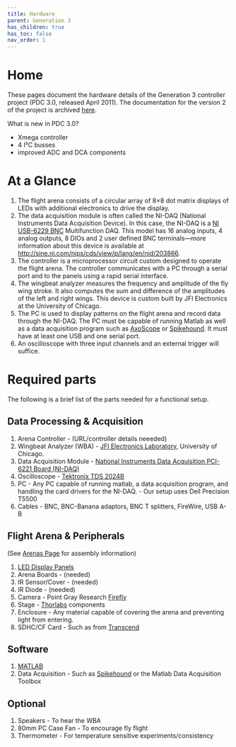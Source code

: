 ```yaml
---
title: Hardware
parent: Generation 3
has_children: true
has_toc: false
nav_order: 1
---
```


# Home

These pages document the hardware details of the Generation 3 controller project (PDC 3.0, released April 2011). The documentation for the version 2 of the project is archived [here]({{site.baseurl}}/G2/).

What is new in PDC 3.0?

- Xmega controller
- 4 I²C busses
- improved ADC and DCA components

# At a Glance

1. The flight arena consists of a circular array of 8×8 dot matrix displays of LEDs with additional electronics to drive the display.
1. The data acquisition module is often called the NI-DAQ (National Instruments Data Acquisition Device). In this case, the NI-DAQ is a [NI USB-6229 BNC](https://www.ni.com/documentation/en/multifunction-io-device/latest/usb-6229/pinout-bnc/) Multifunction DAQ. This model has 16 analog inputs, 4 analog outputs, 8 DIOs and 2 user defined BNC terminals—more information about this device is available at <http://sine.ni.com/nips/cds/view/p/lang/en/nid/203866>.
1. The controller is a microprocessor circuit custom designed to operate the flight arena. The controller communicates with a PC through a serial port and to the panels using a rapid serial interface.
1. The wingbeat analyzer measures the frequency and amplitude of the fly wing stroke. It also computes the sum and difference of the amplitudes of the left and right wings. This device is custom built by JFI Electronics at the University of Chicago.
1. The PC is used to display patterns on the flight arena and record data through the NI-DAQ. The PC must be capable of running Matlab as well as a data acquisition program such as [AxoScope](https://www.moleculardevices.com/products/axon-patch-clamp-system/acquisition-and-analysis-software/pclamp-software-suite) or [Spikehound](https://sourceforge.net/projects/spikehound/). It must have at least one USB and one serial port.
1. An oscilloscope with three input channels and an external trigger will suffice.

# Required parts

The following is a brief list of the parts needed for a functional setup.

## Data Processing & Acquisition

1. Arena Controller -  (URL/controller details neeeded)
1. Wingbeat Analyzer (WBA) - [JFI Electronics Laboratory](https://jfi.uchicago.edu/), University of Chicago.
1. Data Acquisition Module -  [National Instruments Data Acquisition PCI-6221 Board (NI-DAQ)](http://sine.ni.com/nips/cds/view/p/lang/en/nid/14132)
1. Oscilloscope - [Tektronix TDS 2024B](https://www.tek.com/oscilloscope/tds2000-digital-storage-oscilloscope)
1. PC - Any PC capable of running matlab, a data acquisition program, and handling the card drivers for the NI-DAQ. - Our setup uses Dell Precision T5500
1. Cables - BNC, BNC-Banana adaptors, BNC T splitters, FireWire, USB A-B

## Flight Arena & Peripherals

(See [Arenas Page](g3_arenas.md) for assembly information)

1. [LED Display Panels](assets/green-panels_BM-10288MD.pdf)
1. Arena Boards - (needed)
1. IR Sensor/Cover - (needed)
1. IR Diode - (needed)
1. Camera - Point Gray Research [Firefly](http://www.ptgrey.com/products/fireflymv/fireflymv_usb_firewire_cmos_camera.asp)
1. Stage - [Thorlabs](http://www.thorlabs.com) components
1. Enclosure - Any material capable of covering the arena and preventing light from entering.
1. SDHC/CF Card - Such as from [Transcend](http://ec.transcendusa.com/product/product_memory.asp?Cid=92)

## Software

1. [MATLAB](http://www.mathworks.com/products/matlab/)
1. Data Acquisition - Such as [Spikehound](https://sourceforge.net/projects/spikehound/) or the Matlab Data Acquisition Toolbox

## Optional

1. Speakers - To hear the WBA
1. 80mm PC Case Fan - To encourage fly flight
1. Thermometer - For temperature sensitive experiments/consistency
